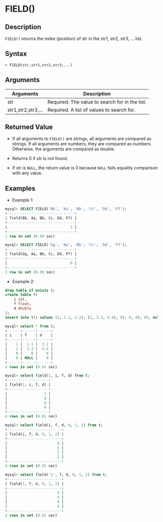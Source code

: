 # **FIELD()**

## **Description**

`FIELD()` returns the index (position) of str in the str1, str2, str3, ... list.

## **Syntax**

```
> FIELD(str,str1,str2,str3,...)
```

## **Arguments**

|  Arguments   | Description  |
|  ----  | ----  |
| str | Required. The value to search for in the list.|
| str1,str2,str3,... | Required. A list of values to search for. |

## **Returned Value**

- If all arguments to `FIELD()` are strings, all arguments are compared as strings. If all arguments are numbers, they are compared as numbers. Otherwise, the arguments are compared as double.

- Returns 0 if str is not found.

- If str is `NULL`, the return value is 0 because `NULL` fails equality comparison with any value.

## **Examples**

- Example 1:

```sql
mysql> SELECT FIELD('Bb', 'Aa', 'Bb', 'Cc', 'Dd', 'Ff');
+-------------------------------+
| field(Bb, Aa, Bb, Cc, Dd, Ff) |
+-------------------------------+
|                             2 |
+-------------------------------+
1 row in set (0.00 sec)

mysql> SELECT FIELD('Gg', 'Aa', 'Bb', 'Cc', 'Dd', 'Ff');
+-------------------------------+
| field(Gg, Aa, Bb, Cc, Dd, Ff) |
+-------------------------------+
|                             0 |
+-------------------------------+
1 row in set (0.00 sec)
```

- Example 2:

```sql
drop table if exists t;
create table t(
    i int,
    f float,
    d double
);
insert into t() values (1, 1.1, 2.2), (2, 3.3, 4.4), (0, 0, 0), (0, null, 0);

mysql> select * from t;
+------+------+------+
| i    | f    | d    |
+------+------+------+
|    1 |  1.1 |  2.2 |
|    2 |  3.3 |  4.4 |
|    0 |    0 |    0 |
|    0 | NULL |    0 |
+------+------+------+
4 rows in set (0.01 sec)

mysql> select field(1, i, f, d) from t;
+-------------------+
| field(1, i, f, d) |
+-------------------+
|                 1 |
|                 0 |
|                 0 |
|                 0 |
+-------------------+
4 rows in set (0.01 sec)

mysql> select field(i, f, d, 0, 1, 2) from t;
+-------------------------+
| field(i, f, d, 0, 1, 2) |
+-------------------------+
|                       4 |
|                       5 |
|                       1 |
|                       2 |
+-------------------------+
4 rows in set (0.01 sec)

mysql> select field('1', f, d, 0, 1, 2) from t;
+-------------------------+
| field(1, f, d, 0, 1, 2) |
+-------------------------+
|                       4 |
|                       4 |
|                       4 |
|                       4 |
+-------------------------+
4 rows in set (0.01 sec)
```
